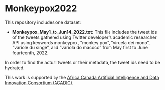 # Monkeypox2022
This repository includes one dataset:
* **Monkeypox_May1_to_Jun14_2022.txt:** This file includes the tweet ids of the tweets gathered using Twitter developer's academic researcher API using keywords monkeypox, "monkey pox", “viruela dei mono”, “variole du singe”, and “variola do macoco” from May first to June fourteenth, 2022.

In order to find the actual tweets or their metadata, the tweet ids need to be hydrated.

This work is supported by the [Africa Canada Artificial Intelligence and Data Innovation Consortium (ACADIC)](http://acadic.org/).
